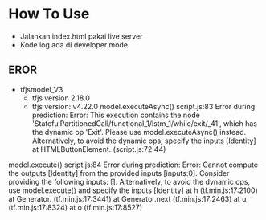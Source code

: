 # How To Use
- Jalankan index.html pakai live server
- Kode log ada di developer mode

## EROR
- tfjsmodel_V3
    - tfjs version 2.18.0
    - tfjs version: v4.22.0
model.executeAsync()
script.js:83 Error during prediction: Error: This execution contains the node 'StatefulPartitionedCall/functional_1/lstm_1/while/exit/_41', which has the dynamic op 'Exit'. Please use model.executeAsync() instead. Alternatively, to avoid the dynamic ops, specify the inputs [Identity]
    at HTMLButtonElement.<anonymous> (script.js:72:44)

model.execute()
script.js:84 Error during prediction: Error: Cannot compute the outputs [Identity] from the provided inputs [inputs:0]. Consider providing the following inputs: []. Alternatively, to avoid the dynamic ops, use model.execute() and specify the inputs [Identity]
    at h (tf.min.js:17:2100)
    at Generator.<anonymous> (tf.min.js:17:3441)
    at Generator.next (tf.min.js:17:2463)
    at u (tf.min.js:17:8324)
    at o (tf.min.js:17:8527)